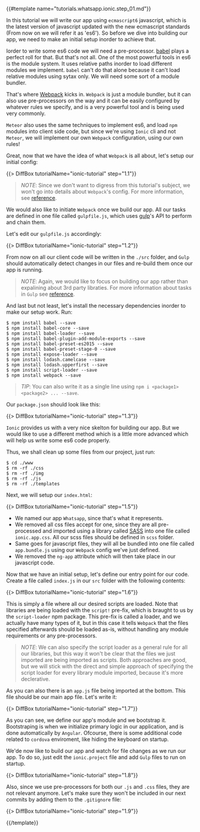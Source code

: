 {{#template name="tutorials.whatsapp.ionic.step_01.md"}}

In this tutorial we will write our app using `ecmascript6` javascript, which is the latest version of javascript updated with the new ecmascript standards (From now on we will refer it as 'es6'). So before we dive into building our app, we need to make an initial setup inorder to achieve that.

Iorder to write some es6 code we will need a pre-processor. [babel](https://babeljs.io/) plays a perfect roll for that. But that's not all. One of the most powerful tools in es6 is the module system. It uses relative paths inorder to load different modules we implement. `babel` can't do that alone because it can't load relative modules using sytax only. We will need some sort of a module bundler.

That's where [Webpack](https://webpack.github.io/) kicks in. `Webpack` is just a module bundler, but it can also use pre-processors on the way and it can be easily configured by whatever rules we specify, and is a very powerful tool and is being used very commonly.

`Meteor` also uses the same techniques to implement es6, and load `npm` modules into client side code, but since we're using `Ionic` cli and not `Meteor`, we will implement our own `Webpack` configuration, using our own rules!

Great, now that we have the idea of what `Webpack` is all about, let's setup our initial config:

{{> DiffBox tutorialName="ionic-tutorial" step="1.1"}}

> *NOTE*: Since we don't want to digress from this tutorial's subject, we won't go into details about `Webpack`'s config. For more information, see [reference](https://webpack.github.io/docs/configuration.html).

We would also like to initiate `Webpack` once we build our app. All our tasks are defined in one file called `gulpfile.js`, which uses [gulp](http://gulpjs.com/)'s API to perform and chain them.

Let's edit our `gulpfile.js` accordingly:

{{> DiffBox tutorialName="ionic-tutorial" step="1.2"}}

From now on all our client code will be written in the `./src` folder, and `Gulp` should automatically detect changes in our files and re-build them once our app is running.

> *NOTE*: Again, we would like to focus on building our app rather than expalining about 3rd party libraties. For more information about tasks in `Gulp` see [reference](https://github.com/gulpjs/gulp/blob/master/docs/API.md).

And last but not least, let's install the necessary dependencies inorder to make our setup work. Run:

    $ npm install babel --save
    $ npm install babel-core --save
    $ npm install babel-loader --save
    $ npm install babel-plugin-add-module-exports --save
    $ npm install babel-preset-es2015 --save
    $ npm install babel-preset-stage-0 --save
    $ npm install expose-loader --save
    $ npm install lodash.camelcase --save
    $ npm install lodash.upperfirst --save
    $ npm install script-loader --save
    $ npm install webpack --save

> *TIP*: You can also write it as a single line using `npm i <package1> <package2> ... --save`.

Our `package.json` should look like this:

{{> DiffBox tutorialName="ionic-tutorial" step="1.3"}}

`Ionic` provides us with a very nice skelton for building our app. But we would like to use a different method which is a little more advanced which will help us write some es6 code properly.

Thus, we shall clean up some files from our project, just run:

    $ cd ./www
    $ rm -rf ./css
    $ rm -rf ./img
    $ rm -rf ./js
    $ rm -rf ./templates

Next, we will setup our `index.html`:

{{> DiffBox tutorialName="ionic-tutorial" step="1.5"}}

- We named our app `Whatsapp`, since that's what it represents.
- We removed all css files accept for one, since they are all pre-processed and imported using a library called [SASS](http://sass-lang.com/) into one file called `ionic.app.css`. All our scss files should be defined in `scss` folder.
- Same goes for javascript files, they will all be bundled into one file called `app.bundle.js` using our `Webpack` config we've just defined.
- We removed the `ng-app` attribute which will then take place in our javascript code.

Now that we have an initial setup, let's define our entry point for our code. Create a file called `index.js` in our `src` folder with the following contents:

{{> DiffBox tutorialName="ionic-tutorial" step="1.6"}}

This is simply a file where all our desired scripts are loaded. Note that libraries are being loaded with the `script!` pre-fix, which is braught to us by the `script-loader` npm package. This pre-fix is called a loader, and we actually have many types of it, but in this case it tells `Webpack` that the files specified afterwards should be loaded as-is, without handling any module requirements or any pre-processors.

> *NOTE*: We can also specify the script loader as a general rule for all our libraries, but this way it won't be clear that the files we just imported are being imported as scripts. Both approaches are good, but we will stick with the direct and simple approach of specifying the script loader for every library module imported, because it's more declerative.

As you can also there is an `app.js` file being imported at the bottom. This file should be our main app file. Let's write it:

{{> DiffBox tutorialName="ionic-tutorial" step="1.7"}}

As you can see, we define our app's module and we bootstrap it. Bootstraping is when we initialize primary logic in our application, and is done automatically by `Angular`. Ofcourse, there is some additional code related to `cordova` enviroment, like hiding the keyboard on startup.

We'de now like to build our app and watch for file changes as we run our app. To do so, just edit the `ionic.project` file and add `Gulp` files to run on startup.

{{> DiffBox tutorialName="ionic-tutorial" step="1.8"}}

Also, since we use pre-processors for both our `.js` and `.css` files, they are not relevant anymore. Let's make sure they won't be included in our next commits by adding them to the `.gitignore` file:

{{> DiffBox tutorialName="ionic-tutorial" step="1.9"}}

{{/template}}
